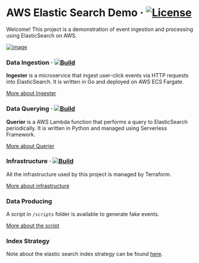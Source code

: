# AWS Elastic Search Demo &middot; [![License](https://img.shields.io/github/license/andresusanto/aws-elastic-search-demo.svg)](https://github.com/andresusanto/aws-elastic-search-demo/blob/main/LICENSE)

Welcome! This project is a demonstration of event ingestion and processing using ElasticSearch on AWS.

[![image](https://user-images.githubusercontent.com/7076809/132135012-f6119ec7-0afa-4858-970f-6b51a323640e.png)](./infrastructure/modules/elasticsearch/README.md)

### Data Ingestion &middot; [![Build](https://github.com/andresusanto/aws-elastic-search-demo/actions/workflows/build-ingester.yml/badge.svg)](https://github.com/andresusanto/aws-elastic-search-demo/actions/workflows/build-ingester.yml)

**Ingester** is a microservice that ingest user-click events via HTTP requests into ElasticSearch. It is written in Go and deployed on AWS ECS Fargate.

[More about Ingester](./ingester/README.md)

### Data Querying &middot; [![Build](https://github.com/andresusanto/aws-elastic-search-demo/actions/workflows/deploy-querier.yml/badge.svg)](https://github.com/andresusanto/aws-elastic-search-demo/actions/workflows/deploy-querier.yml)

**Querier** is a AWS Lambda function that performs a query to ElasticSearch periodically. It is written in Python and managed using Serverless Framework.

[More about Querier](./querier/README.md)

### Infrastructure &middot; [![Build](https://github.com/andresusanto/aws-elastic-search-demo/actions/workflows/apply-infra.yml/badge.svg)](https://github.com/andresusanto/aws-elastic-search-demo/actions/workflows/apply-infra.yml)

All the infrastructure used by this project is managed by Terraform.

[More about infrastructure](./querier/README.md)

### Data Producing

A script in `/scripts` folder is available to generate fake events.

[More about the script](./scripts/README.md)

### Index Strategy

Note about the elastic search index strategy can be found [here](./infrastructure/modules/elasticsearch/README.md).
